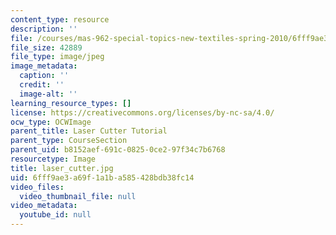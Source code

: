 ```yaml
---
content_type: resource
description: ''
file: /courses/mas-962-special-topics-new-textiles-spring-2010/6fff9ae3a69f1a1ba585428bdb38fc14_laser_cutter.jpg
file_size: 42889
file_type: image/jpeg
image_metadata:
  caption: ''
  credit: ''
  image-alt: ''
learning_resource_types: []
license: https://creativecommons.org/licenses/by-nc-sa/4.0/
ocw_type: OCWImage
parent_title: Laser Cutter Tutorial
parent_type: CourseSection
parent_uid: b8152aef-691c-0825-0ce2-97f34c7b6768
resourcetype: Image
title: laser_cutter.jpg
uid: 6fff9ae3-a69f-1a1b-a585-428bdb38fc14
video_files:
  video_thumbnail_file: null
video_metadata:
  youtube_id: null
---
```

